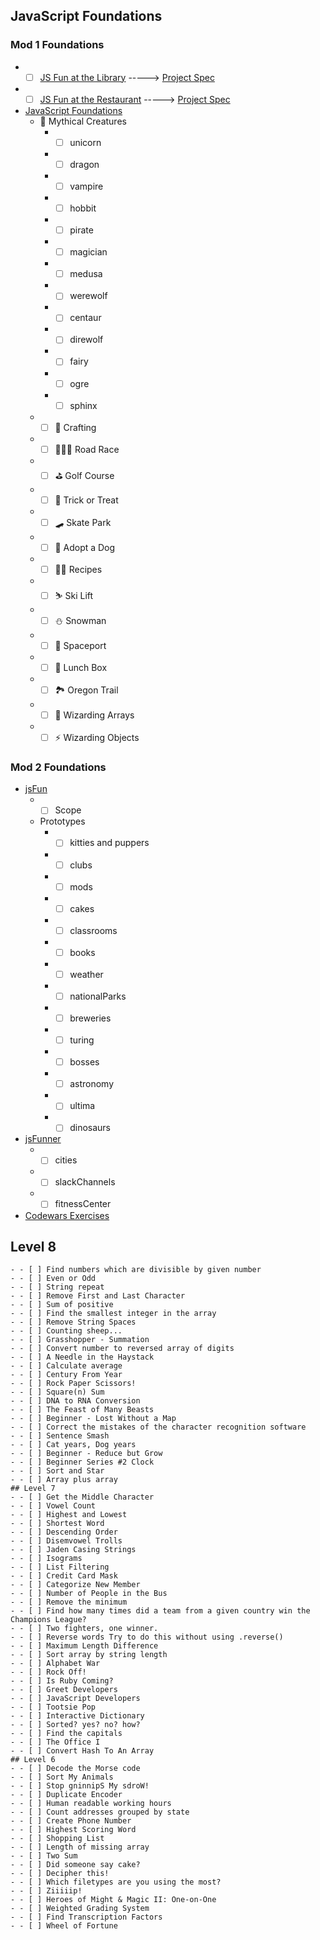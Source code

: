 ## JavaScript Foundations

### Mod 1 Foundations

- - [ ] [JS Fun at the Library](https://github.com/turingschool-examples/js-fun-at-the-library) -----> [Project Spec](https://frontend.turing.edu/projects/module-1/library.html)
- - [ ] [JS Fun at the Restaurant](https://github.com/turingschool-examples/js-fun-at-a-restaurant) -----> [Project Spec](https://frontend.turing.edu/projects/module-1/restaurant.html)
- [JavaScript Foundations](https://github.com/turingschool-examples/javascript-foundations)
    - 🧚 Mythical Creatures
        - - [ ] unicorn
        - - [ ] dragon
        - - [ ] vampire
        - - [ ] hobbit
        - - [ ] pirate
        - - [ ] magician
        - - [ ] medusa
        - - [ ] werewolf
        - - [ ] centaur
        - - [ ] direwolf
        - - [ ] fairy
        - - [ ] ogre
        - - [ ] sphinx
    - - [ ] 🧶 Crafting
    - - [ ] 🏃🏻‍♀️ Road Race
    - - [ ] ⛳️ Golf Course
    - - [ ] 🎃 Trick or Treat
    - - [ ] 🛹 Skate Park
    - - [ ] 🐶 Adopt a Dog
    - - [ ] 👩‍🍳 Recipes
    - - [ ] ⛷ Ski Lift
    - - [ ] ⛄️ Snowman
    - - [ ] 🚀 Spaceport
    - - [ ] 🍔 Lunch Box
    - - [ ] 🏞 Oregon Trail
    - - [ ] 🔮 Wizarding Arrays
    - - [ ] ⚡️ Wizarding Objects

### Mod 2 Foundations

- [jsFun](https://github.com/DrSLMac/JavaScript_Foundations/tree/main/jsFun)
    - - [ ] Scope
    - Prototypes
        - - [ ] kitties and puppers
        - - [ ] clubs
        - - [ ] mods
        - - [ ] cakes
        - - [ ] classrooms
        - - [ ] books
        - - [ ] weather
        - - [ ] nationalParks
        - - [ ] breweries
        - - [ ] turing
        - - [ ] bosses
        - - [ ] astronomy
        - - [ ] ultima
        - - [ ] dinosaurs
- [jsFunner](https://github.com/DrSLMac/JavaScript_Foundations/tree/main/jsFunner)
    - - [ ] cities
    - - [ ] slackChannels
    - - [ ] fitnessCenter
- [Codewars Exercises](https://frontend.turing.edu/projects/module-2/code-wars.html)
## Level 8
    - - [ ] Find numbers which are divisible by given number
    - - [ ] Even or Odd
    - - [ ] String repeat
    - - [ ] Remove First and Last Character
    - - [ ] Sum of positive
    - - [ ] Find the smallest integer in the array
    - - [ ] Remove String Spaces
    - - [ ] Counting sheep...
    - - [ ] Grasshopper - Summation
    - - [ ] Convert number to reversed array of digits
    - - [ ] A Needle in the Haystack
    - - [ ] Calculate average
    - - [ ] Century From Year
    - - [ ] Rock Paper Scissors!
    - - [ ] Square(n) Sum
    - - [ ] DNA to RNA Conversion
    - - [ ] The Feast of Many Beasts
    - - [ ] Beginner - Lost Without a Map
    - - [ ] Correct the mistakes of the character recognition software
    - - [ ] Sentence Smash
    - - [ ] Cat years, Dog years
    - - [ ] Beginner - Reduce but Grow
    - - [ ] Beginner Series #2 Clock
    - - [ ] Sort and Star
    - - [ ] Array plus array
    ## Level 7
    - - [ ] Get the Middle Character
    - - [ ] Vowel Count
    - - [ ] Highest and Lowest
    - - [ ] Shortest Word
    - - [ ] Descending Order
    - - [ ] Disemvowel Trolls
    - - [ ] Jaden Casing Strings
    - - [ ] Isograms
    - - [ ] List Filtering
    - - [ ] Credit Card Mask
    - - [ ] Categorize New Member
    - - [ ] Number of People in the Bus
    - - [ ] Remove the minimum
    - - [ ] Find how many times did a team from a given country win the Champions League?
    - - [ ] Two fighters, one winner.
    - - [ ] Reverse words Try to do this without using .reverse()
    - - [ ] Maximum Length Difference
    - - [ ] Sort array by string length
    - - [ ] Alphabet War
    - - [ ] Rock Off!
    - - [ ] Is Ruby Coming?
    - - [ ] Greet Developers
    - - [ ] JavaScript Developers
    - - [ ] Tootsie Pop
    - - [ ] Interactive Dictionary
    - - [ ] Sorted? yes? no? how?
    - - [ ] Find the capitals
    - - [ ] The Office I
    - - [ ] Convert Hash To An Array
    ## Level 6
    - - [ ] Decode the Morse code
    - - [ ] Sort My Animals
    - - [ ] Stop gninnipS My sdroW!
    - - [ ] Duplicate Encoder
    - - [ ] Human readable working hours
    - - [ ] Count addresses grouped by state
    - - [ ] Create Phone Number
    - - [ ] Highest Scoring Word
    - - [ ] Shopping List
    - - [ ] Length of missing array
    - - [ ] Two Sum
    - - [ ] Did someone say cake?
    - - [ ] Decipher this!
    - - [ ] Which filetypes are you using the most?
    - - [ ] Ziiiiip!
    - - [ ] Heroes of Might & Magic II: One-on-One
    - - [ ] Weighted Grading System
    - - [ ] Find Transcription Factors
    - - [ ] Wheel of Fortune